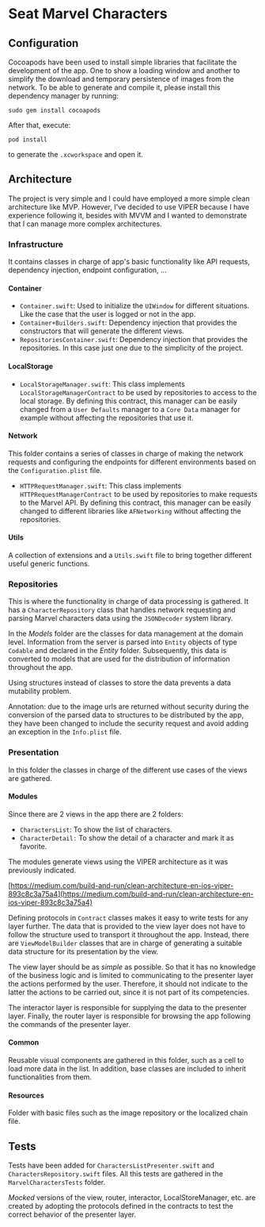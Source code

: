 # Seat Marvel Characters

## Configuration
Cocoapods have been used to install simple libraries that facilitate the development of the app. One to show a loading window and another to simplify the download and temporary persistence of images from the network.
To be able to generate and compile it, please install this dependency manager by running:

`sudo gem install cocoapods`

After that, execute:

`pod install`

to generate the `.xcworkspace` and open it.

## Architecture
The project is very simple and I could have employed a more simple clean architecture like MVP. However, I've decided to use VIPER because I have experience following it, besides with MVVM and I wanted to demonstrate that I can manage more complex architectures.

### Infrastructure
It contains classes in charge of app's basic functionality like API requests, dependency injection, endpoint configuration, ...

#### Container
- `Container.swift`:
Used to initialize the `UIWindow` for different situations. Like the case that the user is logged or not in the app.
- `Container+Builders.swift`:
Dependency injection that provides the constructors that will generate the different views.
- `RepositoriesContainer.swift`:
Dependency injection that provides the repositories. In this case just one due to the simplicity of the project.

#### LocalStorage
- `LocalStorageManager.swift`:
This class implements `LocalStorageManagerContract` to be used by repositories to access to the local storage. By defining this contract, this manager can be easily changed from a `User Defaults` manager to a `Core Data` manager for example without affecting the repositories that use it.

#### Network
This folder contains a series of classes in charge of making the network requests and configuring the endpoints for different environments based on the `Configuration.plist` file.

- `HTTPRequestManager.swift`:
This class implements `HTTPRequestManagerContract` to be used by repositories to make requests to the Marvel API. By defining this contract, this manager can be easily changed to different libraries like `AFNetworking` without affecting the repositories.

#### Utils
A collection of extensions and a `Utils.swift` file to bring together different useful generic functions.

### Repositories
This is where the functionality in charge of data processing is gathered. It has a `CharacterRepository` class that handles network requesting and parsing Marvel characters data using the `JSONDecoder` system library.

In the _Models_ folder are the classes for data management at the domain level. Information from the server is parsed into `Entity` objects of type `Codable` and declared in the _Entity_ folder. Subsequently, this data is converted to models that are used for the distribution of information throughout the app.

Using structures instead of classes to store the data prevents a data mutability problem.

Annotation: due to the image urls are returned without security during the conversion of the parsed data to structures to be distributed by the app, they have been changed to include the security request and avoid adding an exception in the `Info.plist` file.

### Presentation
In this folder the classes in charge of the different use cases of the views are gathered.

#### Modules
Since there are 2 views in the app there are 2 folders:

- `CharactersList`:
To show the list of characters.
- `CharacterDetail:`
To show the detail of a character and mark it as favorite.

The modules generate views using the VIPER architecture as it was previously indicated.

[https://medium.com/build-and-run/clean-architecture-en-ios-viper-893c8c3a75a4](https://medium.com/build-and-run/clean-architecture-en-ios-viper-893c8c3a75a4)

Defining protocols in `Contract` classes makes it easy to write tests for any layer further. The data that is provided to the view layer does not have to follow the structure used to transport it throughout the app. Instead, there are `ViewModelBuilder` classes that are in charge of generating a suitable data structure for its presentation by the view.

The view layer should be as _simple_ as possible. So that it has no knowledge of the business logic and is limited to communicating to the presenter layer the actions performed by the user. Therefore, it should not indicate to the latter the actions to be carried out, since it is not part of its competencies.

The interactor layer is responsible for supplying the data to the presenter layer. Finally, the router layer is responsible for browsing the app following the commands of the presenter layer.

#### Common
Reusable visual components are gathered in this folder, such as a cell to load more data in the list. In addition, base classes are included to inherit functionalities from them.

#### Resources
Folder with basic files such as the image repository or the localized chain file.

## Tests
Tests have been added for `CharactersListPresenter.swift` and `CharactersRepository.swift` files. All this tests are gathered in the `MarvelCharactersTests` folder.

_Mocked_ versions of the view, router, interactor, LocalStoreManager, etc. are created by adopting the protocols defined in the contracts to test the correct behavior of the presenter layer.